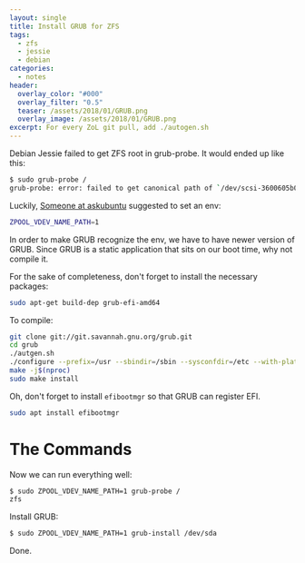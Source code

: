 ```yaml
---
layout: single
title: Install GRUB for ZFS
tags:
  - zfs
  - jessie
  - debian
categories:
  - notes
header:
  overlay_color: "#000"
  overlay_filter: "0.5"
  teaser: /assets/2018/01/GRUB.png
  overlay_image: /assets/2018/01/GRUB.png
excerpt: For every ZoL git pull, add ./autogen.sh
---
```


Debian Jessie failed to get ZFS root in grub-probe. It would ended up like this:

```bash
$ sudo grub-probe /
grub-probe: error: failed to get canonical path of `/dev/scsi-3600605b008b089301eb25768126fbaa6'.
```
Luckily, [Someone at askubuntu](https://askubuntu.com/a/943425) suggested to set an env:
```bash
ZPOOL_VDEV_NAME_PATH=1
```

In order to make GRUB recognize the env, we have to have newer version of GRUB.
Since GRUB is a static application that sits on our boot time, why not compile it.

For the sake of completeness, don't forget to install the necessary packages:
```bash
sudo apt-get build-dep grub-efi-amd64
```

To compile:
```bash
git clone git://git.savannah.gnu.org/grub.git
cd grub
./autgen.sh
./configure --prefix=/usr --sbindir=/sbin --sysconfdir=/etc --with-platform=efi
make -j$(nproc)
sudo make install
```

Oh, don't forget to install `efibootmgr` so that GRUB can register EFI.
```bash
sudo apt install efibootmgr
```

# The Commands

Now we can run everything well:
```bash
$ sudo ZPOOL_VDEV_NAME_PATH=1 grub-probe /
zfs
```

Install GRUB:
```bash
$ sudo ZPOOL_VDEV_NAME_PATH=1 grub-install /dev/sda
```

Done.
